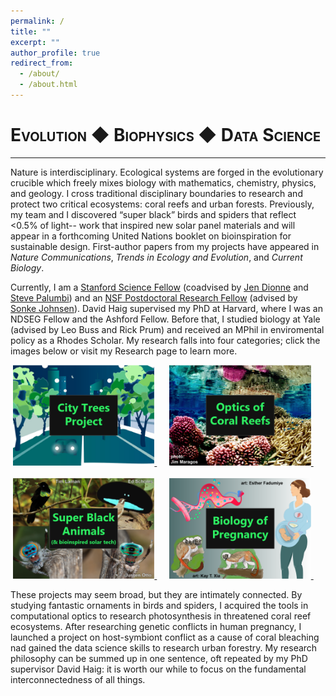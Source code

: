 ```yaml
---
permalink: /
title: ""
excerpt: ""
author_profile: true
redirect_from: 
  - /about/
  - /about.html
---
```


<span style="font-variant:small-caps;">Evolution &#9670; Biophysics &#9670; Data Science</span>
====

***
Nature is interdisciplinary. Ecological systems are forged in the evolutionary crucible which freely mixes biology with mathematics, chemistry, physics, and geology. I cross traditional disciplinary boundaries to research and protect two critical ecosystems: coral reefs and urban forests. Previously, my team and I discovered “super black” birds and spiders that reflect <0.5% of light-- work that inspired new solar panel materials and will appear in a forthcoming United Nations booklet on bioinspiration for sustainable design. First-author papers from my projects have appeared in <i>Nature Communications</i>, <i>Trends in Ecology and Evolution</i>, and <i>Current Biology</i>.

Currently, I am a [Stanford Science Fellow](https://stanfordsciencefellows.stanford.edu/meet-fellows) (coadvised by [Jen Dionne](http://dionne.stanford.edu/) and [Steve Palumbi](https://hopkinsmarinestation.stanford.edu/people/stephen-palumbi)) and an [NSF Postdoctoral Research Fellow](https://www.nsf.gov/funding/pgm_summ.jsp?pims_id=503622) (advised by [Sonke Johnsen](https://opticsoflife.org/)). David Haig supervised my PhD at Harvard, where I was an NDSEG Fellow and the Ashford Fellow. Before that, I studied biology at Yale (advised by Leo Buss and Rick Prum) and received an MPhil in enviromental policy as a Rhodes Scholar. My research falls into four categories; click the images below or visit my Research page to learn more.

<div align="center">
  <a href="https://www.facebook.com/HarvardGrEAT" target="_blank">
    <img src="/images/Trees_Logo.png" alt="City Trees Project" width="45%">
  </a>&nbsp;&nbsp;&nbsp;&nbsp;
  <a href="https://www.covidloantracker.com/" target="_blank">
    <img src="/images/Coral_Logo.png" alt="Optics of Coral Reefs" width="45%">
  </a>&nbsp;&nbsp;&nbsp;&nbsp;
  <br><br>
    <a href="https://www.facebook.com/HarvardGrEAT" target="_blank">
    <img src="/images/SuperBlack_Logo.png" alt="Super Black Animals" width="45%">
  </a>&nbsp;&nbsp;&nbsp;&nbsp;
  <a href="https://www.covidloantracker.com/" target="_blank">
    <img src="/images/Pregnancy_Logo.png" alt="Biology of Pregnancy" width="45%">
  </a>&nbsp;&nbsp;&nbsp;&nbsp;
</div>

These projects may seem broad, but they are intimately connected. By studying fantastic ornaments in birds and spiders, I acquired the tools in computational optics to research photosynthesis in threatened coral reef ecosystems. After researching genetic conflicts in human pregnancy, I launched a project on host-symbiont conflict as a cause of coral bleaching nad gained the data science skills to research urban forestry. My research philosophy can be summed up in one sentence, oft repeated by my PhD supervisor David Haig: it is worth our while to focus on the fundamental interconnectedness of all things.
